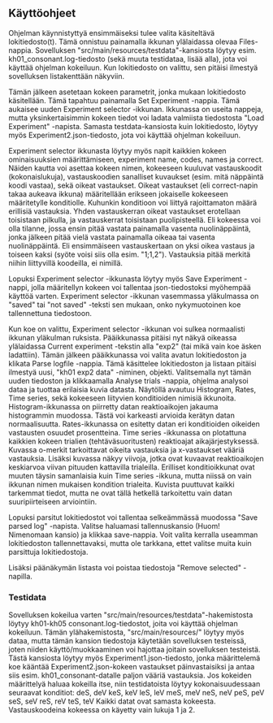 ## Käyttöohjeet

Ohjelman käynnistyttyä ensimmäiseksi tulee valita käsiteltävä lokitiedosto(t). Tämä onnistuu painamalla ikkunan ylälaidassa olevaa Files-nappia. Sovelluksen "src/main/resources/testdata"-kansiosta löytyy esim. kh01_consonant.log-tiedosto (sekä muuta testidataa, lisää alla), jota voi käyttää ohjelman kokeiluun. Kun lokitiedosto on valittu, sen pitäisi ilmestyä sovelluksen listakenttään näkyviin.

Tämän jälkeen asetetaan kokeen parametrit, jonka mukaan lokitiedosto käsitellään. Tämä tapahtuu painamalla Set Experiment -nappia. Tämä aukaisee uuden Experiment selector -ikkunan. Ikkunassa on useita nappeja, mutta yksinkertaisimmin kokeen tiedot voi ladata valmiista tiedostosta "Load Experiment" -napista. Samasta testdata-kansiosta kuin lokitiedosto, löytyy myös Experiment2.json-tiedosto, jota voi käyttää ohjelman kokeiluun.

Experiment selector ikkunasta löytyy myös napit kaikkien kokeen ominaisuuksien määrittämiseen, experiment name, codes, names ja correct. Näiden kautta voi asettaa kokeen nimen, kokeeseen kuuluvat vastauskoodit (kokonaislukuja), vastauskoodien sanalliset kuvaukset (esim. mitä näppäintä koodi vastaa), sekä oikeat vastaukset. Oikeat vastaukset (eli correct-napin takaa aukeava ikkuna) määritellään erikseen jokaiselle kokeeseen määritetylle konditiolle. Kuhunkin konditioon voi liittyä rajoittamaton määrä erillisiä vastauksia. Yhden vastauskerran oikeat vastaukset erotellaan toisistaan pilkulla, ja vastauskerrat toisistaan puolipisteellä. Eli kokeessa voi olla tilanne, jossa ensin pitää vastata painamalla vasenta nuolinäppäintä, jonka jälkeen pitää vielä vastata painamalla oikeaa tai vasenta nuolinäppäintä. Eli ensimmäiseen vastauskertaan on yksi oikea vastaus ja toiseen kaksi (syöte voisi siis olla esim. "1;1,2"). Vastauksia pitää merkitä niihin liittyvillä koodeilla, ei nimillä.

Lopuksi Experiment selector -ikkunasta löytyy myös Save Experiment -nappi, jolla määritellyn kokeen voi tallentaa json-tiedostoksi myöhempää käyttöä varten. Experiment selector -ikkunan vasemmassa yläkulmassa on "saved" tai "not saved" -teksti sen mukaan, onko nykymuotoinen koe tallennettuna tiedostoon.

Kun koe on valittu, Experiment selector -ikkunan voi sulkea normaalisti ikkunan yläkulman ruksista. Pääikkunassa pitäisi nyt näkyä oikeassa ylälaidassa Current experiment -tekstin alla "exp2" (tai mikä vain koe äsken ladattiin). Tämän jälkeen pääikkunassa voi valita avatun lokitiedoston ja klikata Parse logfile -nappia. Tämä käsittelee lokitiedoston ja listaan pitäisi ilmestyä uusi, "kh01 exp2 data" -niminen, objekti. Valitsemalla nyt tämän uuden tiedoston ja klikkaamalla Analyse trials -nappia, ohjelma analysoi dataa ja tuottaa erilaisia kuvia datasta. Näytöllä avautuu Histogram, Rates, Time series, sekä kokeeseen liityvien konditioiden nimisiä ikkunoita. Histogram-ikkunassa on piirretty datan reaktioaikojen jakauma histogrammin muodossa. Tästä voi karkeasti arvioida kerätyn datan normaalisuutta. Rates-ikkunassa on esitetty datan eri konditioiden oikeiden vastausten osuudet prosentteina. Time series -ikkunassa on plotattuna kaikkien kokeen trialien (tehtäväsuoritusten) reaktioajat aikajärjestyksessä. Kuvassa o-merkit tarkoittavat oikeita vastauksia ja x-vastaukset vääriä vastauksia. Lisäksi kuvassa näkyy viivoja, jotka ovat kuvaavat reaktioaikojen keskiarvoa viivan pituuden kattavilla trialeilla. Erilliset konditioikkunat ovat muuten täysin samanlaisia kuin Time series -ikkuna, mutta niissä on vain ikkunan nimen mukaisen kondition trialeita. Kuvista puuttuvat kaikki tarkemmat tiedot, mutta ne ovat tällä hetkellä tarkoitettu vain datan suuripiirteiseen arviointiin.

Lopuksi parsitut lokitiedostot voi tallentaa selkeämmässä muodossa "Save parsed log" -napista. Valitse haluamasi tallennuskansio (Huom! Nimenomaan kansio) ja klikkaa save-nappia. Voit valita kerralla useamman lokitiedoston tallennettavaksi, mutta ole tarkkana, ettet valitse muita kuin parsittuja lokitiedostoja.

Lisäksi päänäkymän listasta voi poistaa tiedostoja "Remove selected" -napilla.

### Testidata
Sovelluksen kokeilua varten "src/main/resources/testdata"-hakemistosta löytyy kh01-kh05 consonant.log-tiedostot, joita voi käyttää ohjelman kokeiluun. Tämän ylähakemistosta, "src/main/resources/" löytyy myös dataa, mutta tämän kansion tiedostoja käytetään sovelluksen testeissä, joten niiden käyttö/muokkaaminen voi hajottaa joitain sovelluksen testeistä. Tästä kansiosta löytyy myös Experiment1.json-tiedosto, jonka määrittelemä koe kääntää Experiment2.json-kokeen vastaukset päinvastaisiksi ja antaa siis esim. kh01_consonant-datalle paljon vääriä vastauksia.
Jos kokeiden määrittelyä haluaa kokeilla itse, niin testidatoista löytyy kokonaisuudessaan seuraavat konditiot:
deS, deV
keS, keV
leS, leV
meS, meV
neS, neV
peS, peV
seS, seV
reS, reV
teS, teV
Kaikki datat ovat samasta kokeesta. Vastauskoodeina kokeessa on käyetty vain lukuja 1 ja 2.

